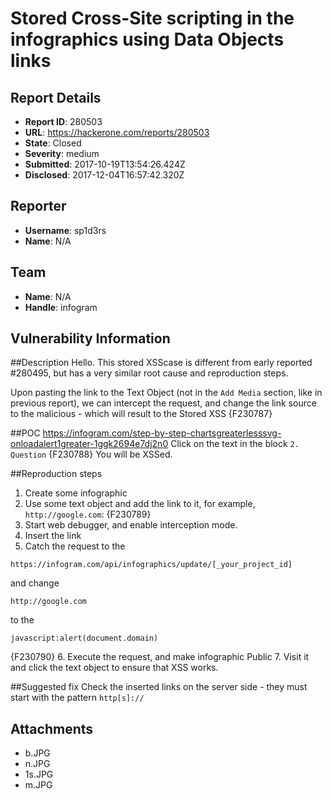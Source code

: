 # Stored Cross-Site scripting in the infographics using Data Objects links

## Report Details
- **Report ID**: 280503
- **URL**: https://hackerone.com/reports/280503
- **State**: Closed
- **Severity**: medium
- **Submitted**: 2017-10-19T13:54:26.424Z
- **Disclosed**: 2017-12-04T16:57:42.320Z

## Reporter
- **Username**: sp1d3rs
- **Name**: N/A

## Team
- **Name**: N/A
- **Handle**: infogram

## Vulnerability Information
##Description
Hello. This stored XSScase is different from early reported #280495, but has a very similar root cause and reproduction steps.

Upon pasting the link to the Text Object (not in the `Add Media` section, like in previous report), we can intercept the request, and change the link source to the malicious - which will result to the Stored XSS
{F230787}

##POC
https://infogram.com/step-by-step-chartsgreaterlesssvg-onloadalert1greater-1ggk2694e7dj2n0
Click on the text in the block `2. Question`
{F230788}
You will be XSSed.

##Reproduction steps
1. Create some infographic
2. Use some text object and add the link to it, for example, `http://google.com`:
{F230789}
3. Start web debugger, and enable interception mode.
4. Insert the link
5. Catch the request to the 
```
https://infogram.com/api/infographics/update/[_your_project_id]
```
and change 
```
http://google.com
```
to the
```
javascript:alert(document.domain)
```
{F230790}
6. Execute the request, and make infographic Public
7. Visit it and click the text object to ensure that XSS works.

##Suggested fix
Check the inserted links on the server side - they must start with the pattern `http[s]://`

## Attachments
- b.JPG
- n.JPG
- 1s.JPG
- m.JPG
